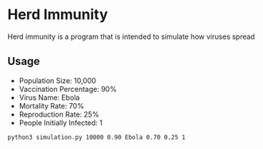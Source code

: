 # Herd Immunity
Herd immunity is a program that is intended to simulate how viruses spread
## Usage
- Population Size: 10,000
- Vaccination Percentage: 90%
- Virus Name: Ebola
- Mortality Rate: 70%
- Reproduction Rate: 25%
- People Initially Infected: 1
```bash
python3 simulation.py 10000 0.90 Ebola 0.70 0.25 1
```

